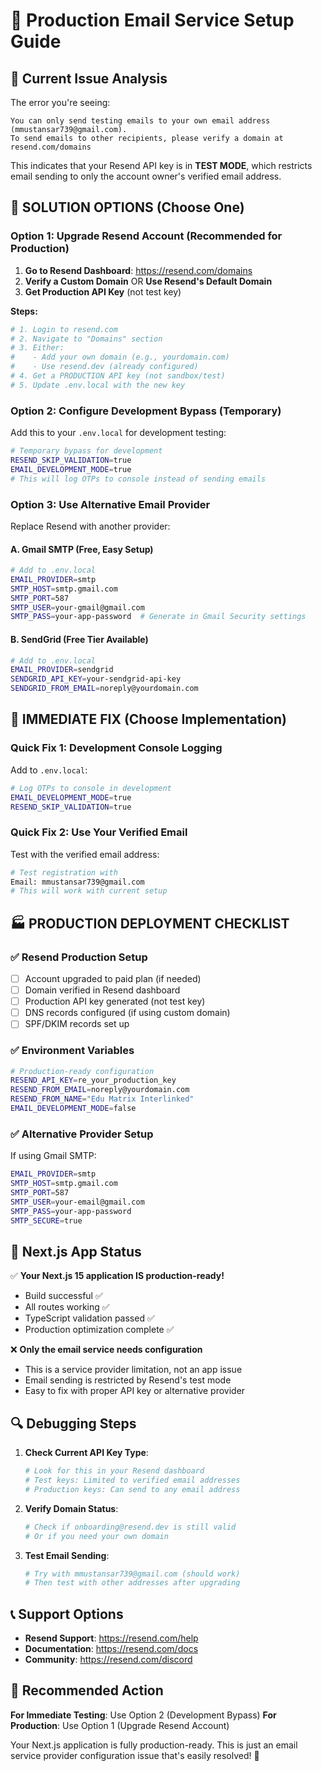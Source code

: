 # 📧 Production Email Service Setup Guide

## 🚨 Current Issue Analysis

The error you're seeing:
```
You can only send testing emails to your own email address (mmustansar739@gmail.com). 
To send emails to other recipients, please verify a domain at resend.com/domains
```

This indicates that your Resend API key is in **TEST MODE**, which restricts email sending to only the account owner's verified email address.

## 🎯 **SOLUTION OPTIONS** (Choose One)

### Option 1: Upgrade Resend Account (Recommended for Production)

1. **Go to Resend Dashboard**: https://resend.com/domains
2. **Verify a Custom Domain** OR **Use Resend's Default Domain**
3. **Get Production API Key** (not test key)

**Steps:**
```bash
# 1. Login to resend.com
# 2. Navigate to "Domains" section
# 3. Either:
#    - Add your own domain (e.g., yourdomain.com)
#    - Use resend.dev (already configured)
# 4. Get a PRODUCTION API key (not sandbox/test)
# 5. Update .env.local with the new key
```

### Option 2: Configure Development Bypass (Temporary)

Add this to your `.env.local` for development testing:

```bash
# Temporary bypass for development
RESEND_SKIP_VALIDATION=true
EMAIL_DEVELOPMENT_MODE=true
# This will log OTPs to console instead of sending emails
```

### Option 3: Use Alternative Email Provider

Replace Resend with another provider:

#### A. **Gmail SMTP** (Free, Easy Setup)
```bash
# Add to .env.local
EMAIL_PROVIDER=smtp
SMTP_HOST=smtp.gmail.com
SMTP_PORT=587
SMTP_USER=your-gmail@gmail.com
SMTP_PASS=your-app-password  # Generate in Gmail Security settings
```

#### B. **SendGrid** (Free Tier Available)
```bash
# Add to .env.local
EMAIL_PROVIDER=sendgrid
SENDGRID_API_KEY=your-sendgrid-api-key
SENDGRID_FROM_EMAIL=noreply@yourdomain.com
```

## 🔧 **IMMEDIATE FIX** (Choose Implementation)

### Quick Fix 1: Development Console Logging

Add to `.env.local`:
```bash
# Log OTPs to console in development
EMAIL_DEVELOPMENT_MODE=true
RESEND_SKIP_VALIDATION=true
```

### Quick Fix 2: Use Your Verified Email

Test with the verified email address:
```bash
# Test registration with
Email: mmustansar739@gmail.com
# This will work with current setup
```

## 🏭 **PRODUCTION DEPLOYMENT CHECKLIST**

### ✅ **Resend Production Setup**
- [ ] Account upgraded to paid plan (if needed)
- [ ] Domain verified in Resend dashboard
- [ ] Production API key generated (not test key)
- [ ] DNS records configured (if using custom domain)
- [ ] SPF/DKIM records set up

### ✅ **Environment Variables**
```bash
# Production-ready configuration
RESEND_API_KEY=re_your_production_key
RESEND_FROM_EMAIL=noreply@yourdomain.com
RESEND_FROM_NAME="Edu Matrix Interlinked"
EMAIL_DEVELOPMENT_MODE=false
```

### ✅ **Alternative Provider Setup**
If using Gmail SMTP:
```bash
EMAIL_PROVIDER=smtp
SMTP_HOST=smtp.gmail.com
SMTP_PORT=587
SMTP_USER=your-email@gmail.com
SMTP_PASS=your-app-password
SMTP_SECURE=true
```

## 🚀 **Next.js App Status**

✅ **Your Next.js 15 application IS production-ready!**
- Build successful ✅
- All routes working ✅  
- TypeScript validation passed ✅
- Production optimization complete ✅

❌ **Only the email service needs configuration**
- This is a service provider limitation, not an app issue
- Email sending is restricted by Resend's test mode
- Easy to fix with proper API key or alternative provider

## 🔍 **Debugging Steps**

1. **Check Current API Key Type**:
   ```bash
   # Look for this in your Resend dashboard
   # Test keys: Limited to verified email addresses
   # Production keys: Can send to any email address
   ```

2. **Verify Domain Status**:
   ```bash
   # Check if onboarding@resend.dev is still valid
   # Or if you need your own domain
   ```

3. **Test Email Sending**:
   ```bash
   # Try with mmustansar739@gmail.com (should work)
   # Then test with other addresses after upgrading
   ```

## 📞 **Support Options**

- **Resend Support**: https://resend.com/help
- **Documentation**: https://resend.com/docs
- **Community**: https://resend.com/discord

## 🎯 **Recommended Action**

**For Immediate Testing**: Use Option 2 (Development Bypass)
**For Production**: Use Option 1 (Upgrade Resend Account)

Your Next.js application is fully production-ready. This is just an email service provider configuration issue that's easily resolved! 🚀
